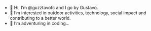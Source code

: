 - 👋 Hi, I’m @guzztavofc and I go by Gustavo.
- 👀 I’m interested in outdoor activities, technology, social impact and contributing to a better world.
- 🌱 I’m adventuring in coding...
<!--- 💞️ I’m looking to collaborate on ...
- 📫 How to reach me ...--->

<!---
guzztavofc/guzztavofc is a ✨ special ✨ repository because its `README.md` (this file) appears on your GitHub profile.
You can click the Preview link to take a look at your changes.
--->
